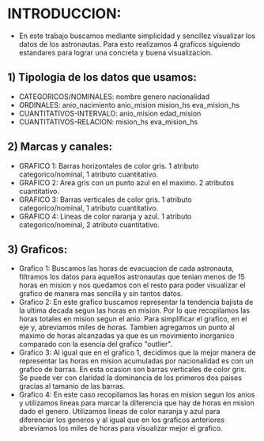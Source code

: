 # INTRODUCCION:
- En este trabajo buscamos mediante simplicidad y sencillez visualizar los datos de los astronautas. Para esto realizamos 4 graficos siguiendo estandares para lograr una concreta y buena visualizacion.

## 1) Tipologia de los datos que usamos:
- CATEGORICOS/NOMINALES:  nombre genero nacionalidad
- ORDINALES:  anio_nacimiento anio_mision mision_hs eva_mision_hs
- CUANTITATIVOS-INTERVALO: anio_mision edad_mision 
- CUANTITATIVOS-RELACION:  mision_hs eva_mision_hs

## 2) Marcas y canales:
- GRAFICO 1: Barras horizontales de color gris. 1 atributo categorico/nominal, 1 atributo cuantitativo.
- GRAFICO 2: Area gris con un punto azul en el maximo. 2 atributos cuantitativo.
- GRAFICO 3: Barras verticales de color gris. 1 atributo categorico/nominal, 1 atributo cuantitativo.
- GRAFICO 4: Lineas de color naranja y azul. 1 atributo categorico/nominal, 2 atributo cuantitativo. 

## 3) Graficos:
- Grafico 1: Buscamos las horas de evacuacion de cada astronauta, filtramos los datos para aquellos astronautas que tenian menos de 15 horas en mision y nos quedamos con el resto para poder visualizar el grafico de manera mas sencilla y sin tantos datos.
- Grafico 2: En este grafico buscamos representar la tendencia bajista de la ultima decada segun las horas en mision. Por lo que recopilamos las horas totales en mision segun el anio. Para simplificar el grafico, en el eje y, abreviamos miles de horas. Tambien agregamos un punto al maximo de horas alcanzadas ya que es un movimiento inorganico comparado con la esencia del grafico "outlier".
- Grafico 3: Al igual que en el grafico 1, decidimos que la mejor manera de representar las horas en mision acumuladas por nacionalidad es con un grafico de barras. En esta ocasion son barras verticales de color gris. Se puede ver con claridad la dominancia de los primeros dos paises gracias al tamanio de las barras.
- Grafico 4: En este caso recopilamos las horas en mision segun los anios y utilizamos lineas para marcar la diferencia que hay de horas en mision dado el genero. Utilizamos lineas de color naranja y azul para diferenciar los generos y al igual que en los graficos anteriores abreviamos los miles de horas para visualizar mejor el grafico.

